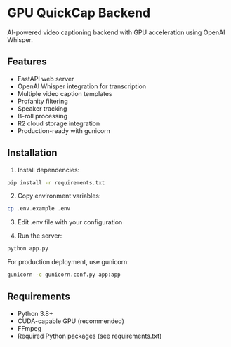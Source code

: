# GPU QuickCap Backend

AI-powered video captioning backend with GPU acceleration using OpenAI Whisper.

## Features

- FastAPI web server
- OpenAI Whisper integration for transcription
- Multiple video caption templates
- Profanity filtering
- Speaker tracking
- B-roll processing
- R2 cloud storage integration
- Production-ready with gunicorn

## Installation

1. Install dependencies:
```bash
pip install -r requirements.txt
```

2. Copy environment variables:
```bash
cp .env.example .env
```

3. Edit .env file with your configuration

4. Run the server:
```bash
python app.py
```

For production deployment, use gunicorn:
```bash
gunicorn -c gunicorn.conf.py app:app
```

## Requirements

- Python 3.8+
- CUDA-capable GPU (recommended)
- FFmpeg
- Required Python packages (see requirements.txt)
